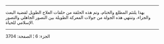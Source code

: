 ------------------------------------------------------------------------

بهذا يلتئم المطلع والختام، وتم هذه الحلقة من حلقات العلاج الطويل لقضية
البعث والجزاء، وتنتهي هذه الجولة من جولات المعركة الطويلة بين التصور
الجاهلي والتصور الإسلامي للحياة.

------------------------------------------------------------------------

الجزء: 6 ¦ الصفحة: 3704
